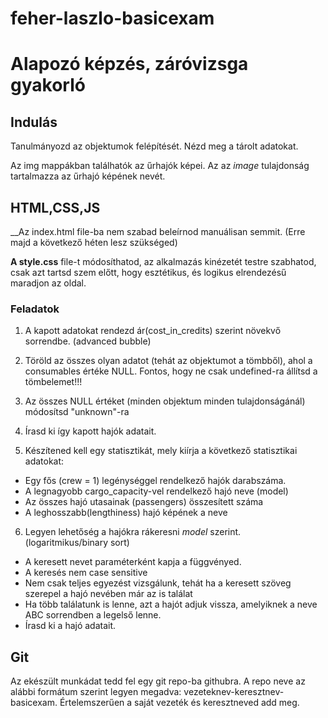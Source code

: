 # feher-laszlo-basicexam
# Alapozó képzés, záróvizsga gyakorló

## Indulás

Tanulmányozd az objektumok felépítését.  Nézd meg a tárolt adatokat.

Az img mappákban találhatók az űrhajók képei. Az az _image_
tulajdonság tartalmazza az űrhajó képének nevét.

## HTML,CSS,JS
__Az index.html file-ba nem szabad beleírnod manuálisan semmit. 
(Erre majd a következő héten lesz szükséged)

__A style.css__ file-t módosíthatod, az alkalmazás kinézetét testre szabhatod, csak azt tartsd szem előtt, hogy esztétikus, és logikus elrendezésű maradjon az oldal.

### Feladatok

1. A kapott adatokat rendezd ár(cost_in_credits) szerint növekvő sorrendbe. (advanced bubble)

2. Töröld az összes olyan adatot (tehát az objektumot a tömbből), ahol a consumables értéke NULL. Fontos, hogy ne csak undefined-ra állítsd a tömbelemet!!!

3. Az összes NULL értéket (minden objektum minden tulajdonságánál) módosítsd "unknown"-ra

4. Írasd ki így kapott hajók adatait.

5. Készítened kell egy statisztikát, mely kiírja a következő statisztikai adatokat: 

* Egy fős (crew = 1) legénységgel rendelkező hajók darabszáma.
* A legnagyobb cargo_capacity-vel rendelkező hajó neve (model)
* Az összes hajó utasainak (passengers) összesített száma
* A leghosszabb(lengthiness) hajó képének a neve

6. Legyen lehetőség a hajókra rákeresni _model_ szerint. (logaritmikus/binary sort)

* A keresett nevet paraméterként kapja a függvényed.
* A keresés nem case sensitive
* Nem csak teljes egyezést vizsgálunk, tehát ha a keresett szöveg szerepel a hajó nevében már az is találat
* Ha több találatunk is lenne, azt a hajót adjuk vissza, amelyiknek a neve ABC sorrendben a legelső lenne.
* Írasd ki a hajó adatait.

## Git
Az ekészült munkádat tedd fel egy git repo-ba githubra. A repo neve az alábbi formátum szerint legyen megadva: vezeteknev-keresztnev-basicexam.
Értelemszerűen a saját vezeték és keresztneved add meg.


